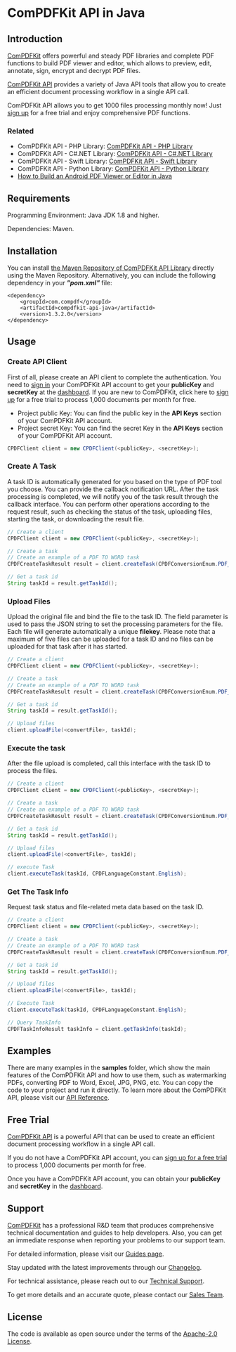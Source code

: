 # ComPDFKit API in Java

## Introduction

[ComPDFKit](https://www.compdf.com/) offers powerful and steady PDF libraries and complete PDF functions to build PDF viewer and editor, which allows to preview, edit, annotate, sign, encrypt and decrypt PDF files.

[ComPDFKit API](https://api.compdf.com) provides a variety of Java API tools that allow you to create an efficient document processing workflow in a single API call.

ComPDFKit API allows you to get 1000 files processing monthly now! Just [sign up](https://api.compdf.com/signup) for a free trial and enjoy comprehensive PDF functions.

### Related

- ComPDFKit API - PHP Library: [ComPDFKit API - PHP Library](https://github.com/ComPDFKit/compdfkit-api-php)
- ComPDFKit API - C#.NET Library: [ComPDFKit API - C#.NET Library](https://github.com/ComPDFKit/compdfkit-api-.net)
- ComPDFKit API - Swift Library: [ComPDFKit API - Swift Library](https://github.com/ComPDFKit/compdfkit-api-swift)
- ComPDFKit API - Python Library: [ComPDFKit API - Python Library](https://github.com/ComPDFKit/compdfkit-api-python)
- [How to Build an Android PDF Viewer or Editor in Java](https://www.compdf.com/blog/build-an-android-pdf-viewer-or-editor)


## Requirements

Programming Environment: Java JDK 1.8 and higher.

Dependencies: Maven.



## Installation

You can install [the Maven Repository of ComPDFKit API Library](https://mvnrepository.com/artifact/com.compdf/compdfkit-api-java/1.3.2.0) directly using the Maven Repository. Alternatively, you can include the following dependency in your ***"pom.xml"*** file:

```
<dependency>
    <groupId>com.compdf</groupId>
    <artifactId>compdfkit-api-java</artifactId>
    <version>1.3.2.0</version>
</dependency>
```

## Usage

### Create API Client

First of all, please create an API client to complete the authentication. You need to [sign in](https://api.compdf.com/login) your ComPDFKit API account to get your **publicKey** and **secretKey** at the [dashboard](https://api-dashboard.compdf.com/api/keys). If you are new to ComPDFKit, click here to [sign up](https://api.compdf.com/signup) for a free trial to process 1,000 documents per month for free.

- Project public Key: You can find the public key in the **API Keys** section of your ComPDFKit API account.
- Project secret Key: You can find the secret Key in the **API Keys** section of your ComPDFKit API account.

```java
CPDFClient client = new CPDFClient(<publicKey>, <secretKey>);
```



### Create A Task

A task ID is automatically generated for you based on the type of PDF tool you choose. You can provide the callback notification URL. After the task processing is completed, we will notify you of the task result through the callback interface. You can perform other operations according to the request result, such as checking the status of the task, uploading files, starting the task, or downloading the result file.

```java
// Create a client
CPDFClient client = new CPDFClient(<publicKey>, <secretKey>);

// Create a task
// Create an example of a PDF TO WORD task
CPDFCreateTaskResult result = client.createTask(CPDFConversionEnum.PDF_TO_WORD.getValue());

// Get a task id
String taskId = result.getTaskId();
```



### Upload Files

Upload the original file and bind the file to the task ID. The field parameter is used to pass the JSON string to set the processing parameters for the file. Each file will generate automatically a unique **filekey**. Please note that a maximum of five files can be uploaded for a task ID and no files can be uploaded for that task after it has started.

```java
// Create a client
CPDFClient client = new CPDFClient(<publicKey>, <secretKey>);

// Create a task
// Create an example of a PDF TO WORD task
CPDFCreateTaskResult result = client.createTask(CPDFConversionEnum.PDF_TO_WORD.getValue());

// Get a task id
String taskId = result.getTaskId();

// Upload files
client.uploadFile(<convertFile>, taskId);
```



### Execute the task

After the file upload is completed, call this interface with the task ID to process the files.

```java
// Create a client
CPDFClient client = new CPDFClient(<publicKey>, <secretKey>);

// Create a task
// Create an example of a PDF TO WORD task
CPDFCreateTaskResult result = client.createTask(CPDFConversionEnum.PDF_TO_WORD.getValue());

// Get a task id
String taskId = result.getTaskId();

// Upload files
client.uploadFile(<convertFile>, taskId);

// execute Task
client.executeTask(taskId, CPDFLanguageConstant.English);
```



### Get The Task Info

Request task status and file-related meta data based on the task ID.

```java
// Create a client
CPDFClient client = new CPDFClient(<publicKey>, <secretKey>);

// Create a task
// Create an example of a PDF TO WORD task
CPDFCreateTaskResult result = client.createTask(CPDFConversionEnum.PDF_TO_WORD.getValue());

// Get a task id
String taskId = result.getTaskId();

// Upload files
client.uploadFile(<convertFile>, taskId);

// Execute Task
client.executeTask(taskId, CPDFLanguageConstant.English);

// Query TaskInfo
CPDFTaskInfoResult taskInfo = client.getTaskInfo(taskId);
```

## Examples

There are many examples in the **samples** folder, which show the main features of the ComPDFKit API and how to use them, such as watermarking PDFs, converting PDF to Word, Excel, JPG, PNG, etc. You can copy the code to your project and run it directly. To learn more about the ComPDFKit API, please visit our [API Reference](https://api.compdf.com/api-reference/overview).


## Free Trial

[ComPDFKit API](https://api.compdf.com/) is a powerful API that can be used to create an efficient document processing workflow in a single API call.

If you do not have a ComPDFKit API account, you can [sign up for a free trial](https://api.compdf.com/signup) to process 1,000 documents per month for free.

Once you have a ComPDFKit API account, you can obtain your **publicKey** and **secretKey** in the [dashboard](https://api-dashboard.compdf.com/api/keys).


## Support

[ComPDFKit](https://www.compdf.com/) has a professional R&D team that produces comprehensive technical documentation and guides to help developers. Also, you can get an immediate response when reporting your problems to our support team.

For detailed information, please visit our [Guides page](https://api.compdf.com/api/docs/guides).

Stay updated with the latest improvements through our [Changelog](https://www.compdf.com/api/changelog-compdfkit-api).

For technical assistance, please reach out to our [Technical Support](https://www.compdf.com/support).

To get more details and an accurate quote, please contact our [Sales Team](https://www.compdf.com/contact-sales).


## License

The code is available as open source under the terms of the [Apache-2.0 License](https://opensource.org/license/apache-2-0).